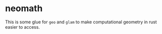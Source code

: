 # neomath

This is some glue for `geo` and `glam` to make computational geometry in rust easier to access.
